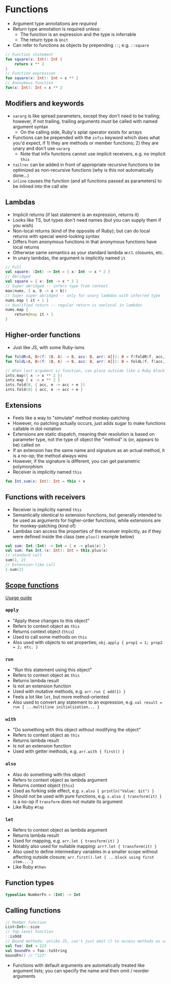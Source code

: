 # Functions

- Argument type annotations are _required_
- Return type annotation is required unless:
  - The function is an expression and the type is inferrable
  - The return type is `Unit`
- Can refer to functions as objects by prepending `::`; e.g. `::square`

```kotlin
// Function statement
fun square(x: Int): Int {
    return x ** 2
}
// Function expression
fun square(x: Int): Int = x ** 2
// Anonymous function
fun(x: Int): Int = x ** 2
```

## Modifiers and keywords

- `vararg` is like spread parameters, except they don't need to be trailing; however, if not trailing, trailing arguments _must_ be called with named argument syntax
  - On the calling side, Ruby's splat operator exists for arrays
- Functions can be prepended with the `infix` keyword which does what you'd expect, if 1) they are methods or member functions; 2) they are unary and don't use `vararg`
  - Note that infix functions cannot use implicit receivers, e.g. no implicit `this`
- `tailrec` can be added in front of appropriate recursive functions to be optimized as non-recursive functions (why is this not automatically done...)
- `inline` causes the function (and all functions passed as parameters) to be inlined into the call site

## Lambdas

- Implicit returns (if last statement is an expression, returns it)
- Looks like TS, but types don't need names (but you can supply them if you wish)
- Non-local returns (kind of the opposite of Ruby); but can do local returns with special weird-looking syntax
- Differs from anonymous functions in that anonymous functions have local returns
- Otherwise same semantics as your standard lambda w.r.t. closures, etc.
- In unary lambdas, the argument is implicitly named `it`

```kotlin
// Full
val square: (Int) -> Int = { x: Int -> x * 2 }
// Abridged
val square = { x: Int -> x * 2 }
// Super abridged -- infers type from context
max(nums, { a, b -> a > b})
// Super super abridged -- only for unary lambdas with inferred type
nums.map { it + 1 }
// Qualified return -- regular return is nonlocal in lambdas
nums.map {
    return@map it + 1
}
```

## Higher-order functions

- Just like JS, with some Ruby-isms

```kotlin
fun foldR<A, B>(f: (B, A) -> B, acc: B, arr: A[]): B = f(foldR(f, acc, arr.drop(1)), arr.first())
fun foldL<A, B>(f: (B, A) -> B, acc: B, arr: A[]): B = foldL(f, f(acc, arr.first()), arr.drop(1))

// When last argument is function, can place outside like a Ruby block
ints.map({ x -> x ** 2 })
ints.map { x -> x ** 2 }
ints.fold(0, { acc, e -> acc + e })
ints.fold(0) { acc, e -> acc + e }
```

## Extensions

- Feels like a way to "simulate" method monkey-patching
- However, no patching actually occurs, just adds sugar to make functions callable in dot-notation
- Extensions are static dispatch, meaning their resolution is based on parameter type, not the type of object the "method" is (or, appears to be) called on
- If an extension has the same name and signature as an actual method, it is a no-op; the method always wins
- However, if the signature is different, you can get parametric polymorphism
- Receiver is implicitly named `this`

```kotlin
fun Int.sum(x: Int): Int = this + x
```

## Functions with receivers

- Receiver is implicitly named `this`
- Semantically identical to extension functions, but generally intended to be used as arguments for higher-order functions, while extensions are for monkey-patching (kind of)
- Lambdas can access the properties of the receiver implicitly, as if they were defined inside the class (see `plus()` example below)

```kotlin
val sum: Int.(Int) -> Int = { x -> plus(x) }
val sum: fun Int.(x: Int): Int = this.plus(x)
// standard call
sum(1, 2)
// Extension-like call
1.sum(2)
```

## [Scope functions](https://kotlinlang.org/docs/reference/scope-functions.html#functions)

[Usage guide](https://kotlinlang.org/docs/reference/scope-functions.html#function-selection)

### `apply`

- "Apply these changes to this object"
- Refers to context object as `this`
- Returns context object (`this`)
- Used to call some methods on `this`
- Also used with objects to set properties; `obj.apply { prop1 = 1; prop2 = 2; etc. }`

### `run`

- "Run this statement using this object"
- Refers to context object as `this`
- Returns lambda result
- Is not an extension function
- Used with mutative methods, e.g. `arr.run { add(1) }`
- Feels a lot like `let`, but more method-oriented
- Also used to convert any statement to an expression, e.g. `val result = run { ...multiline initialization... }`

### `with`

- "Do something with this object without modifying the object"
- Refers to context object as `this`
- Returns lambda result
- Is not an extension function
- Used with getter methods, e.g. `arr.with { first() }`

### `also`

- Also do something with this object
- Refers to context object as lambda argument
- Returns context object (`this`)
- Used as forking side effect, e.g. `x.also { println("Value: $it") }`
- Should not be used with pure functions, e.g. `x.also { transform(it) }` is a no-op if `transform` does not mutate its argument
- Like Ruby `#tap`

### `let`

- Refers to context object as lambda argument
- Returns lambda result
- Used for mapping, e.g. `arr.let { transform(it) }`
- Notably also used for nullable mapping: `arr?.let { transform(it) }`
- Also used to define intermediary variables in a smaller scope without affecting outside closure; `arr.first().let { ...block using first item... }`
- Like Ruby `#then`

## Function types

```kotlin
typealias NumberFn = (Int) -> Int
```

## Calling functions

```kotlin
// Member function
List<Int>::size
// Top-level function
::isOdd
// Bound methods: unlike JS, can't just omit () to access methods as values
val foo: Int = 123
val boundFn = foo::toString
boundFn() // "123"
```

- Functions with default arguments are automatically treated like argument lists; you can specify the name and then omit / reorder arguments
